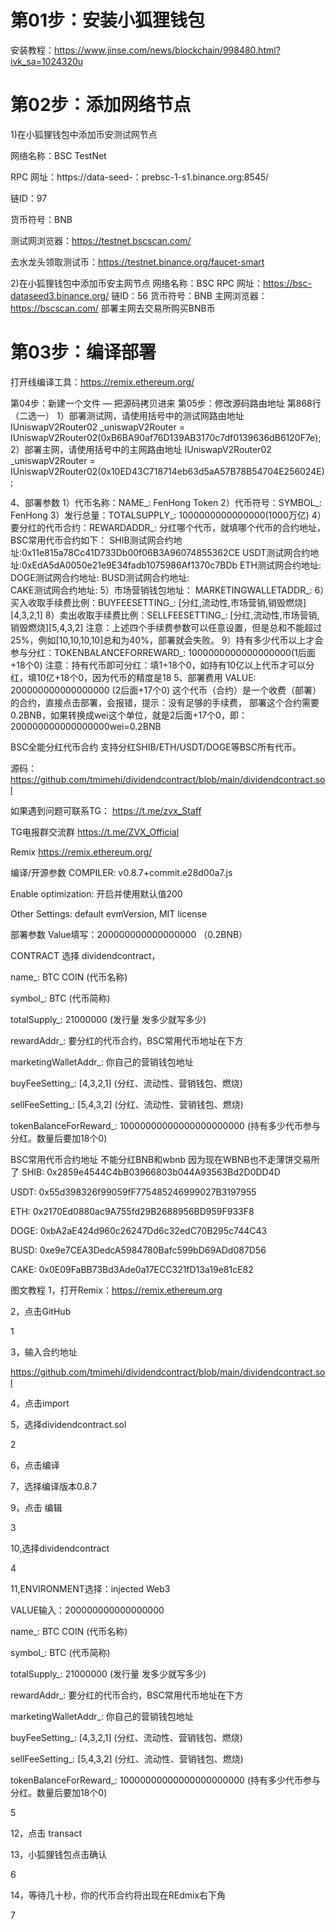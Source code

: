 # 第01步：安装小狐狸钱包

安装教程：https://www.jinse.com/news/blockchain/998480.html?ivk_sa=1024320u

# 第02步：添加网络节点

1)在小狐狸钱包中添加币安测试网节点  

网络名称：BSC TestNet

RPC 网址：https://data-seed-：prebsc-1-s1.binance.org:8545/

链ID：97

货币符号：BNB

测试网浏览器：https://testnet.bscscan.com/	

去水龙头领取测试币：https://testnet.binance.org/faucet-smart

2)在小狐狸钱包中添加币安主网节点
网络名称：BSC
RPC 网址：https://bsc-dataseed3.binance.org/
链ID：56
货币符号：BNB
主网浏览器：https://bscscan.com/
部署主网去交易所购买BNB币

# 第03步：编译部署
打开线编译工具：https://remix.ethereum.org/

第04步：新建一个文件 — 把源码拷贝进来
第05步：修改源码路由地址
第868行（二选一）
1）部署测试网，请使用括号中的测试网路由地址
IUniswapV2Router02 _uniswapV2Router = IUniswapV2Router02(0xB6BA90af76D139AB3170c7df0139636dB6120F7e);
2）部署主网，请使用括号中的主网路由地址
IUniswapV2Router02 _uniswapV2Router = IUniswapV2Router02(0x10ED43C718714eb63d5aA57B78B54704E256024E);

4、部署参数
1）代币名称：NAME_: FenHong Token
2）代币符号：SYMBOL_: FenHong
3）发行总量：TOTALSUPPLY_: 1000000000000000(1000万亿)
4）要分红的代币合约：REWARDADDR_:
分红哪个代币，就填哪个代币的合约地址，BSC常用代币合约如下：
SHIB测试网合约地址:0x11e815a78Cc41D733Db00f06B3A96074855362CE
USDT测试网合约地址:0xEdA5dA0050e21e9E34fadb1075986Af1370c7BDb
ETH测试网合约地址:  
DOGE测试网合约地址: 
BUSD测试网合约地址:  
CAKE测试网合约地址: 
5）市场营销钱包地址： MARKETINGWALLETADDR_: 
6）买入收取手续费比例：BUYFEESETTING_: [分红,流动性,市场营销,销毁燃烧][4,3,2,1]
8）卖出收取手续费比例：SELLFEESETTING_: [分红,流动性,市场营销,销毁燃烧][5,4,3,2]
注意：上述四个手续费参数可以任意设置，但是总和不能超过25%，例如[10,10,10,10]总和为40%，部署就会失败。
9）持有多少代币以上才会参与分红：TOKENBALANCEFORREWARD_: 1000000000000000000(1后面+18个0)
注意：持有代币即可分红：填1+18个0，如持有10亿以上代币才可以分红，填10亿+18个0，因为代币的精度是18
5、部署费用
VALUE: 200000000000000000 (2后面+17个0)
这个代币（合约）是一个收费（部署）的合约，直接点击部署，会报错，提示：没有足够的手续费，
部署这个合约需要0.2BNB，如果转换成wei这个单位，就是2后面+17个0，即：200000000000000000wei=0.2BNB

BSC全能分红代币合约
支持分红SHIB/ETH/USDT/DOGE等BSC所有代币。

源码：
https://github.com/tmimehi/dividendcontract/blob/main/dividendcontract.sol

如果遇到问题可联系TG：
https://t.me/zvx_Staff

TG电报群交流群
https://t.me/ZVX_Official

Remix
https://remix.ethereum.org/

编译/开源参数
COMPILER: v0.8.7+commit.e28d00a7.js

Enable optimization: 开启并使用默认值200

Other Settings: default evmVersion, MIT license

部署参数
Value填写：200000000000000000 （0.2BNB）

CONTRACT 选择 dividendcontract，

name_: BTC COIN (代币名称)

symbol_: BTC (代币简称)

totalSupply_: 21000000 (发行量 发多少就写多少)

rewardAddr_: 要分红的代币合约，BSC常用代币地址在下方

marketingWalletAddr_: 你自己的营销钱包地址

buyFeeSetting_: [4,3,2,1] (分红、流动性、营销钱包、燃烧)

sellFeeSetting_: [5,4,3,2] (分红、流动性、营销钱包、燃烧)

tokenBalanceForReward_: 10000000000000000000000 (持有多少代币参与分红。数量后要加18个0)

BSC常用代币合约地址 不能分红BNB和wbnb 因为现在WBNB也不走薄饼交易所了
SHIB: 0x2859e4544C4bB03966803b044A93563Bd2D0DD4D

USDT: 0x55d398326f99059fF775485246999027B3197955

ETH: 0x2170Ed0880ac9A755fd29B2688956BD959F933F8

DOGE: 0xbA2aE424d960c26247Dd6c32edC70B295c744C43

BUSD: 0xe9e7CEA3DedcA5984780Bafc599bD69ADd087D56

CAKE: 0x0E09FaBB73Bd3Ade0a17ECC321fD13a19e81cE82

图文教程
1，打开Remix：https://remix.ethereum.org

2，点击GitHub

1

3，输入合约地址

https://github.com/tmimehi/dividendcontract/blob/main/dividendcontract.sol

4，点击import

5，选择dividendcontract.sol

2

6，点击编译

7，选择编译版本0.8.7

9，点击 编辑

3

10,选择dividendcontract

4

11,ENVIRONMENT选择：injected Web3

VALUE输入：200000000000000000

name_: BTC COIN (代币名称)

symbol_: BTC (代币简称)

totalSupply_: 21000000 (发行量 发多少就写多少)

rewardAddr_: 要分红的代币合约，BSC常用代币地址在下方

marketingWalletAddr_: 你自己的营销钱包地址

buyFeeSetting_: [4,3,2,1] (分红、流动性、营销钱包、燃烧)

sellFeeSetting_: [5,4,3,2] (分红、流动性、营销钱包、燃烧)

tokenBalanceForReward_: 10000000000000000000000 (持有多少代币参与分红。数量后要加18个0)

5

12，点击 transact 

13，小狐狸钱包点击确认

6

14，等待几十秒，你的代币合约将出现在REdmix右下角

7
